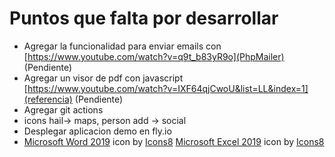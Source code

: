 # Puntos que falta por desarrollar 
- Agregar la funcionalidad para enviar emails con [https://www.youtube.com/watch?v=q9t_b83yR9o](PhpMailer) (Pendiente)
- Agregar un visor de pdf con javascript [https://www.youtube.com/watch?v=IXF64qjCwoU&list=LL&index=1](referencia) (Pendiente)
- Agregar git actions
- icons hail-> maps, person add -> social
- Desplegar aplicacion demo en fly.io
- <a target="_blank" href="https://icons8.com/icon/pGHcje298xSl/microsoft-word-2019">Microsoft Word 2019</a> icon by <a target="_blank" href="https://icons8.com">Icons8</a>
<a target="_blank" href="https://icons8.com/icon/117561/microsoft-excel-2019">Microsoft Excel 2019</a> icon by <a target="_blank" href="https://icons8.com">Icons8</a>